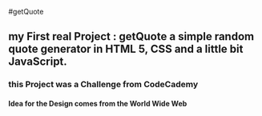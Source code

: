  #getQuote
## my First real Project : getQuote a simple random quote generator in HTML 5, CSS and a little bit JavaScript.
### this Project was a Challenge from CodeCademy
#### Idea for the Design comes from the World Wide Web
